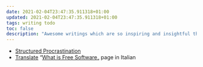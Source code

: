 ```yaml
---
date: 2021-02-04T23:47:35.911318+01:00
updated: 2021-02-04T23:47:35.911318+01:00
tags: writing todo
toc: false
description: "Awesome writings which are so inspiring and insightful that have to be translated in Italian, and I need to do it as soon as I have some spare time."
---
```

- [Structured Procrastination](https://structuredprocrastination.com)
- [Translate](https://wiki.fsfe.org/TechDocs/Mainpage/Translations) “[What is Free Software](https://fsfe.org/freesoftware/freesoftware.it.html)„ page in Italian